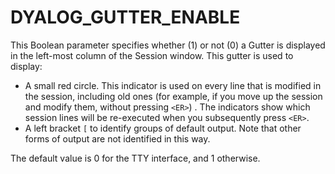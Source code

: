 <h1 class="heading"><span class="name">DYALOG_GUTTER_ENABLE</span></h1>

This Boolean parameter specifies whether (1) or not (0) a Gutter is displayed in the left-most column of the Session window. This gutter is used to display:

- A small red circle. This indicator is used on every line that is modified in the session, including old ones (for example, if you move up the session and modify them, without pressing `<ER>`) . The indicators show which session lines will be re-executed when you subsequently press `<ER>`.
- A left bracket `[` to identify groups of default output. Note that other forms of output are not identified in this way.

The default value is 0 for the TTY interface, and 1 otherwise.
